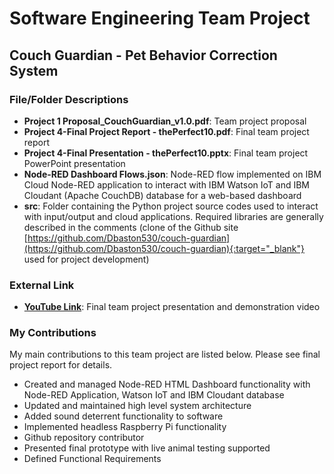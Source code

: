 # Software Engineering Team Project
## Couch Guardian - Pet Behavior Correction System

### File/Folder Descriptions
- **Project 1 Proposal_CouchGuardian_v1.0.pdf**: Team project proposal
- **Project 4-Final Project Report - thePerfect10.pdf**: Final team project report
- **Project 4-Final Presentation - thePerfect10.pptx**: Final team project PowerPoint presentation
- **Node-RED Dashboard Flows.json**: Node-RED flow implemented on IBM Cloud Node-RED application to interact with IBM Watson IoT and IBM Cloudant (Apache CouchDB) database for a web-based dashboard
- **src**: Folder containing the Python project source codes used to interact with input/output and cloud applications. Required libraries are generally described in the comments (clone of the Github site [https://github.com/Dbaston530/couch-guardian](https://github.com/Dbaston530/couch-guardian){:target="_blank"} used for project development)

### External Link
- **<a href="https://youtu.be/2tebSB6xQng" target="_blank">YouTube Link</a>**: Final team project presentation and demonstration video

### My Contributions
My main contributions to this team project are listed below. Please see final project report for details.
- Created and managed Node-RED HTML Dashboard functionality with Node-RED Application, Watson IoT and IBM Cloudant database
- Updated and maintained high level system architecture
- Added sound deterrent functionality to software
- Implemented headless Raspberry Pi functionality
- Github repository contributor
- Presented final prototype with live animal testing supported
- Defined Functional Requirements
